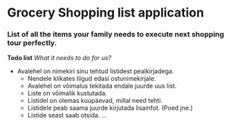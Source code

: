 # Grocery Shopping list application

### List of all the items your family needs to execute next shopping tour perfectly.

**Todo list**
_What it needs to do for us?_

- Avalehel on nimekiri sinu tehtud listidest pealkirjadega.
  - Nendele klikates liigud edasi ostunimekirjale.
  - Avalehel on võimalus tekitada endale juurde uus list.
  - Liste on võimalik kustutada.
  - Listidel on olemas kuupäevad, millal need tehti.
  - Listidele peab saama juurde kirjutada lisainfot. (Poed jne.)
  - Listide seast saab otsida.
    ...
